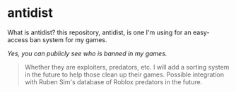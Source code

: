 # antidist

What is antidist?
this repository, antidist, is one I'm using for an easy-access ban system for my games.

*Yes, you can publicly see who is banned in my games.*
> Whether they are exploiters, predators, etc. I will add a sorting system in the future to help those clean up their games.
> Possible integration with Ruben Sim's database of Roblox predators in the future.
